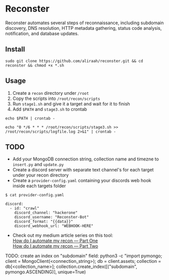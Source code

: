 # Reconster
Reconster automates several steps of reconnaissance, including subdomain discovery, DNS resolution, HTTP metadata gathering, status code analysis, notification, and database updates.


## Install
```
sudo git clone https://github.com/aliraah/reconster.git && cd reconster && chmod +x *.sh
```

## Usage
1. Create a `recon` directory under `/root` 
2. Copy the scripts into `/root/recon/scripts`
3. Run `stage1.sh` and give it a target and wait for it to finish
4. Add `$PATH` and `stage3.sh` to crontab
```
echo $PATH | crontab -
```
```
echo "0 */6 * * * /root/recon/scripts/stage3.sh >> /root/recon/scripts/logfile.log 2>&1" | crontab -
```

## TODO
- Add your MongoDB connection string, collection name and timezne to `insert.py` and `update.py`
- Create a discord server with separate text channel's for each target under your recon directory
- Create a `provider-config.yaml` containing your discords web hook inside each targets folder
```
$ cat provider-config.yaml

discord:
  - id: "crawl"
    discord_channel: "hackerone"
    discord_username: "Reconster-Bot"
    discord_format: "{{data}}"
    discord_webhook_url: "WEBHOOK-HERE"
```
- Check out my medium article series on this tool:<br>
<a href="https://medium.com/@aliraah/how-do-i-automate-my-recon-part-one-fd17dc8717c8">How do I automate my recon — Part One </a><br>
<a href="https://medium.com/@aliraah/how-do-i-automate-my-recon-part-two-b39a66b4c23d">How do I automate my recon — Part Two </a>


TODO: create an index on "subdomain" field:
python3 -c "import pymongo; client = MongoClient(<connection_string>); db = client.assets; collection = db[<collection_name>]; collection.create_index([("subdomain", pymongo.ASCENDING)], unique=True)